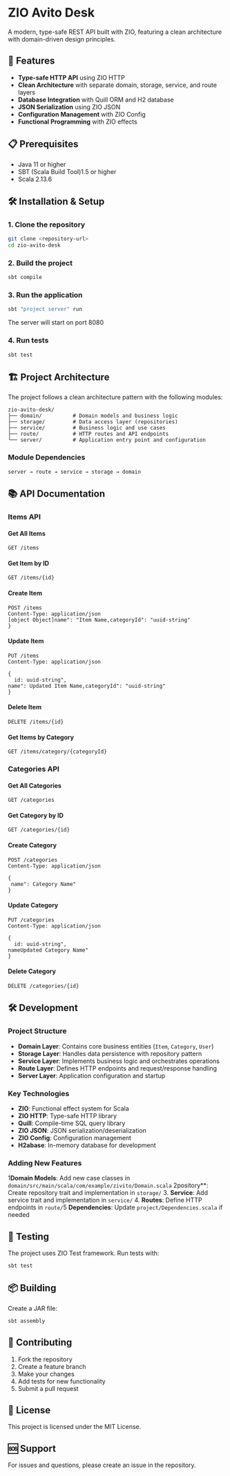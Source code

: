 # ZIO Avito Desk

A modern, type-safe REST API built with ZIO, featuring a clean architecture with domain-driven design principles.

## 🚀 Features

- **Type-safe HTTP API** using ZIO HTTP
- **Clean Architecture** with separate domain, storage, service, and route layers
- **Database Integration** with Quill ORM and H2 database
- **JSON Serialization** using ZIO JSON
- **Configuration Management** with ZIO Config
- **Functional Programming** with ZIO effects

## 📋 Prerequisites

- Java 11 or higher
- SBT (Scala Build Tool)1.5 or higher
- Scala 2.13.6

## 🛠️ Installation & Setup

### 1. Clone the repository
```bash
git clone <repository-url>
cd zio-avito-desk
```

### 2. Build the project
```bash
sbt compile
```

### 3. Run the application
```bash
sbt "project server" run
```

The server will start on port 8080

### 4. Run tests
```bash
sbt test
```

## 🏗️ Project Architecture

The project follows a clean architecture pattern with the following modules:

```
zio-avito-desk/
├── domain/          # Domain models and business logic
├── storage/         # Data access layer (repositories)
├── service/         # Business logic and use cases
├── route/           # HTTP routes and API endpoints
└── server/          # Application entry point and configuration
```

### Module Dependencies

```
server → route → service → storage → domain
```

## 📚 API Documentation

### Items API

#### Get All Items
```http
GET /items
```

#### Get Item by ID
```http
GET /items/{id}
```

#### Create Item
```http
POST /items
Content-Type: application/json
[object Object]name": "Item Name,categoryId": "uuid-string"
}
```

#### Update Item
```http
PUT /items
Content-Type: application/json

{
  id: uuid-string",
name": Updated Item Name,categoryId": "uuid-string"
}
```

#### Delete Item
```http
DELETE /items/{id}
```

#### Get Items by Category
```http
GET /items/category/{categoryId}
```

### Categories API

#### Get All Categories
```http
GET /categories
```

#### Get Category by ID
```http
GET /categories/{id}
```

#### Create Category
```http
POST /categories
Content-Type: application/json

{
 name": Category Name"
}
```

#### Update Category
```http
PUT /categories
Content-Type: application/json

{
  id: uuid-string",
nameUpdated Category Name"
}
```

#### Delete Category
```http
DELETE /categories/{id}
```

## 🛠️ Development

### Project Structure

- **Domain Layer**: Contains core business entities (`Item`, `Category`, `User`)
- **Storage Layer**: Handles data persistence with repository pattern
- **Service Layer**: Implements business logic and orchestrates operations
- **Route Layer**: Defines HTTP endpoints and request/response handling
- **Server Layer**: Application configuration and startup

### Key Technologies

- **ZIO**: Functional effect system for Scala
- **ZIO HTTP**: Type-safe HTTP library
- **Quill**: Compile-time SQL query library
- **ZIO JSON**: JSON serialization/deserialization
- **ZIO Config**: Configuration management
- **H2abase**: In-memory database for development

### Adding New Features

1**Domain Models**: Add new case classes in `domain/src/main/scala/com/example/zivito/Domain.scala`
2pository**: Create repository trait and implementation in `storage/`
3. **Service**: Add service trait and implementation in `service/`
4. **Routes**: Define HTTP endpoints in `route/`5 **Dependencies**: Update `project/Dependencies.scala` if needed

## 🧪 Testing

The project uses ZIO Test framework. Run tests with:

```bash
sbt test
```

## 📦 Building

Create a JAR file:

```bash
sbt assembly
```

## 🤝 Contributing

1. Fork the repository
2. Create a feature branch
3. Make your changes
4. Add tests for new functionality
5. Submit a pull request

## 📄 License

This project is licensed under the MIT License.

## 🆘 Support

For issues and questions, please create an issue in the repository.
